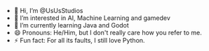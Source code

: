 - 👋 Hi, I’m @UsUsStudios
- 👀 I’m interested in AI, Machine Learning and gamedev
- 🌱 I’m currently learning Java and Godot <!-- 📫 How to reach me: biruni056@gmail.com-->
- 😄 Pronouns: He/Him, but I don't really care how you refer to me.
- ⚡ Fun fact: For all its faults, I still love Python.

<!---
UsUsStudios/UsUsStudios is a ✨ special ✨ repository because its `README.md` (this file) appears on your GitHub profile.
You can click the Preview link to take a look at your changes.
--->
